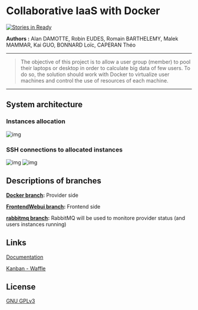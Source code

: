 Collaborative IaaS with Docker
==============================
[![Stories in Ready](https://badge.waffle.io/EudesRobin/iaas-collaboratif.png?label=ready&title=Ready)](https://waffle.io/EudesRobin/iaas-collaboratif)

**Authors :** 
Alan DAMOTTE, Robin EUDES, Romain BARTHELEMY, Malek MAMMAR, Kai GUO, BONNARD Loïc, CAPERAN Théo

----------

> The objective of this project is to allow a user group (member) to pool their laptops or desktop in order to calculate big data of few users. To do so, the solution should work with Docker to virtualize user machines and control the use of resources of each machine.

----------

System architecture
-------------------

### Instances allocation
![img](http://air.imag.fr/images/5/59/Infrastructure_globale.png)

### SSH connections to allocated instances
![img](http://air.imag.fr/images/thumb/a/a8/Infra_generale_network.png/1000px-Infra_generale_network.png)
![img](http://air.imag.fr/images/5/58/Legend_infra.png)


Descriptions of branches
----------

**[Docker branch](https://github.com/EudesRobin/iaas-collaboratif/tree/docker):**
 Provider side

**[FrontendWebui branch](https://github.com/EudesRobin/iaas-collaboratif/tree/frontendWebui):**
 Frontend side

**[rabbitmq branch](https://github.com/EudesRobin/iaas-collaboratif/tree/rabbitmq):**
 RabbitMQ will be used to monitore provider status (and users instances running)

Links
-------
[Documentation](http://air.imag.fr/index.php/Projets-2015-2016-IaaS_Docker)

[Kanban - Waffle](https://waffle.io/EudesRobin/iaas-collaboratif)

License
-------
[GNU GPLv3](https://www.gnu.org/licenses/gpl-3.0.fr.html)



